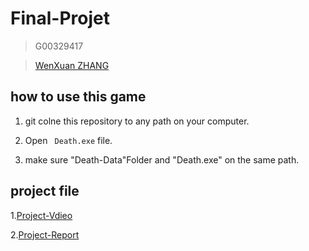 # Final-Projet
>  G00329417

> [WenXuan ZHANG](https://github.com/neroZWX)
## how to use this game
1. git colne this repository to any path on your computer.

2. Open ``` Death.exe``` file.

3. make sure "Death-Data"Folder and "Death.exe" on the same path.

## project file

1.[Project-Vdieo](https://github.com/neroZWX/Death-Adrenaline/blob/master/Project-Demo.mp4)

2.[Project-Report](https://github.com/neroZWX/Death-Adrenaline/blob/master/projectdocu.pdf)
